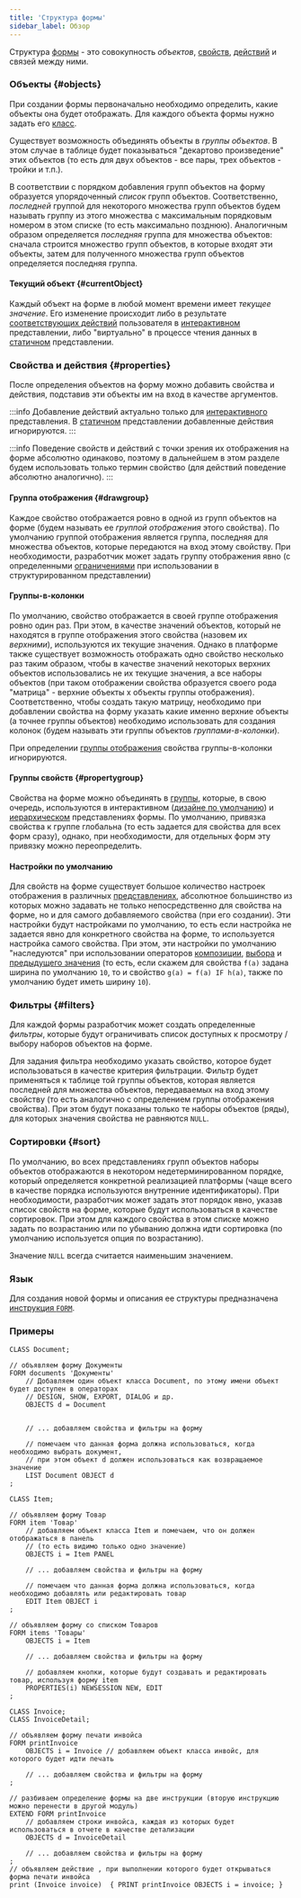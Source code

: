 ```yaml
---
title: 'Структура формы'
sidebar_label: Обзор
---
```


Структура [формы](Forms.md) - это совокупность *объектов*, [свойств](Properties.md), [действий](Actions.md) и связей между ними.

### Объекты {#objects}

При создании формы первоначально необходимо определить, какие объекты она будет отображать. Для каждого объекта формы нужно задать его [класс](Classes.md).

Существует возможность объединять объекты в *группы объектов*. В этом случае в таблице будет показываться "декартово произведение" этих объектов (то есть для двух объектов - все пары, трех объектов - тройки и т.п.). 

В соответствии с порядком добавления групп объектов на форму образуется упорядоченный *список* групп объектов. Соответственно, *последней* группой для некоторого множества групп объектов будем называть группу из этого множества с максимальным порядковым номером в этом списке (то есть максимально позднюю). Аналогичным образом определяется *последняя* группа для множества объектов: сначала строится множество групп объектов, в которые входят эти объекты, затем для полученного множества групп объектов определяется последняя группа.

#### Текущий объект {#currentObject}

Каждый объект на форме в любой момент времени имеет *текущее значение*. Его изменение происходит либо в результате [соответствующих действий](Interactive_view.md#objects) пользователя в [интерактивном](Interactive_view.md) представлении, либо "виртуально" в процессе чтения данных в [статичном](Static_view.md) представлении.

### Свойства и действия {#properties}

После определения объектов на форму можно добавить свойства и действия, подставив эти объекты им на вход в качестве аргументов.


:::info
Добавление действий актуально только для [интерактивного](Interactive_view.md) представления. В [статичном](Static_view.md) представлении добавленные действия игнорируются.
:::


:::info
Поведение свойств и действий с точки зрения их отображения на форме абсолютно одинаково, поэтому в дальнейшем в этом разделе будем использовать только термин свойство (для действий поведение абсолютно аналогично).
:::

  
#### Группа отображения {#drawgroup}

Каждое свойство отображается ровно в одной из групп объектов на форме (будем называть ее *группой отображения* этого свойства). По умолчанию группой отображения является группа, последняя для множества объектов, которые передаются на вход этому свойству. При необходимости, разработчик может задать группу отображения явно (с определенными [ограничениями](Structured_view.md#drawgroup) при использовании в структурированном представлении)

#### Группы-в-колонки

По умолчанию, свойство отображается в своей группе отображения ровно один раз. При этом, в качестве значений объектов, который не находятся в группе отображения этого свойства (назовем их *верхними*), используются их текущие значения. Однако в платформе также существует возможность отображать одно свойство несколько раз таким образом, чтобы в качестве значений некоторых верхних объектов использовались не их текущие значения, а все наборы объектов (при таком отображении свойства образуется своего рода "матрица" - верхние объекты x объекты группы отображения). Соответственно, чтобы создать такую матрицу, необходимо при добавлении свойства на форму указать какие именно верхние объекты (а точнее группы объектов) необходимо использовать для создания колонок (будем называть эти группы объектов *группами-в-колонки*).

При определении [группы отображения](#drawgroup) свойства группы-в-колонки игнорируются.

#### Группы свойств {#propertygroup}

Свойства на форме можно объединять в [группы](Groups_of_properties_and_actions.md), которые, в свою очередь, используются в интерактивном ([дизайне по умолчанию](Form_design.md#defaultDesign)) и [иерархическом](Structured_view.md#hierarchy) представлениях формы. По умолчанию, привязка свойства к группе глобальна (то есть задается для свойства для всех форм сразу), однако, при необходимости, для отдельных форм эту привязку можно переопределить.

#### Настройки по умолчанию

Для свойств на форме существует большое количество настроек отображения в различных [представлениях](Form_views.md), абсолютное большинство из которых можно задавать не только непосредственно для свойства на форме, но и для самого добавляемого свойства (при его создании). Эти настройки будут настройками по умолчанию, то есть если настройка не задается явно для конкретного свойства на форме, то используется настройка самого свойства. При этом, эти настройки по умолчанию "наследуются" при использовании операторов [композиции](Composition_JOIN.md), [выбора](Selection_CASE_IF_MULTI_OVERRIDE_EXCLUSIVE.md) и [предыдущего значения](Previous_value_PREV.md) (то есть, если скажем для свойства `f(a)` задана ширина по умолчанию `10`, то и свойство `g(a) = f(a) IF h(a)`, также по умолчанию будет иметь ширину `10`).

### Фильтры {#filters}

Для каждой формы разработчик может создать определенные *фильтры*, которые будут ограничивать список доступных к просмотру / выбору наборов объектов на форме.

Для задания фильтра необходимо указать свойство, которое будет использоваться в качестве критерия фильтрации. Фильтр будет применяться к таблице той группы объектов, которая является последней для множества объектов, передаваемых на вход этому свойству (то есть аналогично с определением группы отображения свойства). При этом будут показаны только те наборы объектов (ряды), для которых значения свойства не равняются `NULL`.

### Сортировки {#sort}

По умолчанию, во всех представлениях групп объектов наборы объектов отображаются в некотором недетерминированном порядке, который определяется конкретной реализацией платформы (чаще всего в качестве порядка используются внутренние идентификаторы). При необходимости, разработчик может задать этот порядок явно, указав список свойств на форме, которые будут использоваться в качестве сортировок. При этом для каждого свойства в этом списке можно задать по возрастанию или по убыванию должна идти сортировка (по умолчанию используется опция по возрастанию).

Значение `NULL` всегда считается наименьшим значением. 

### Язык

Для создания новой формы и описания ее структуры предназначена [инструкция `FORM`](FORM_statement.md).

### Примеры

 

```lsf
CLASS Document;

// объявляем форму Документы
FORM documents 'Документы'
    // Добавляем один объект класса Document, по этому имени объект будет доступен в операторах
    // DESIGN, SHOW, EXPORT, DIALOG и др.
    OBJECTS d = Document 


    // ... добавляем свойства и фильтры на форму

    // помечаем что данная форма должна использоваться, когда необходимо выбрать документ,
    // при этом объект d должен использоваться как возвращаемое значение
    LIST Document OBJECT d 
;

CLASS Item;

// объявляем форму Товар
FORM item 'Товар'
    // добавляем объект класса Item и помечаем, что он должен отображаться в панель
    // (то есть видимо только одно значение)
    OBJECTS i = Item PANEL 

    // ... добавляем свойства и фильтры на форму

    // помечаем что данная форма должна использоваться, когда необходимо добавлять или редактировать товар
    EDIT Item OBJECT i 
;

// объявляем форму со списком Товаров
FORM items 'Товары'
    OBJECTS i = Item

    // ... добавляем свойства и фильтры на форму

    // добавляем кнопки, которые будут создавать и редактировать товар, используя форму item
    PROPERTIES(i) NEWSESSION NEW, EDIT 
;

CLASS Invoice;
CLASS InvoiceDetail;

// объявляем форму печати инвойса
FORM printInvoice
    OBJECTS i = Invoice // добавляем объект класса инвойс, для которого будет идти печать

    // ... добавляем свойства и фильтры на форму
;

// разбиваем определение формы на две инструкции (вторую инструкцию можно перенести в другой модуль)
EXTEND FORM printInvoice
    // добавляем строки инвойса, каждая из которых будет использоваться в отчете в качестве детализации
    OBJECTS d = InvoiceDetail 

    // ... добавляем свойства и фильтры на форму
;
// объявляем действие , при выполнении которого будет открываться форма печати инвойса
print (Invoice invoice)  { PRINT printInvoice OBJECTS i = invoice; } 
```

